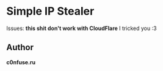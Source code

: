 # Simple IP Stealer

Issues: __this shit don't work with CloudFlare__
I tricked you :3
## Author

**c0nfuse.ru**
